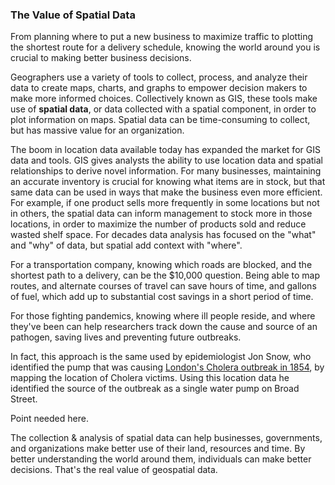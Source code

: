 ### The Value of Spatial Data

From planning where to put a new business to maximize traffic to plotting the shortest route for a delivery schedule, knowing the world around you is crucial to making better business decisions.

  Geographers use a variety of tools to collect, process, and analyze their data to create maps, charts, and graphs to empower decision makers to make more informed choices. Collectively known as GIS, these tools make use of **spatial data**, or data collected with a spatial component, in order to plot information on maps. Spatial data can be time-consuming to collect, but has massive value for an organization.

The boom in location data available today has expanded the market for GIS data and tools. GIS gives analysts the ability to use location data and spatial relationships to derive novel information. For many businesses, maintaining an accurate inventory is crucial for knowing what items are in stock, but that same data can be used in ways that make the business even more efficient. For example, if one product sells more frequently in some locations but not in others, the spatial data can inform management to stock more in those locations, in order to maximize the number of products sold and reduce wasted shelf space. For decades data analysis has focused on the "what" and "why" of data, but spatial add context with "where".

For a transportation company, knowing which roads are blocked, and the shortest path to a delivery, can be the $10,000 question. Being able to map routes, and alternate courses of travel can save hours of time, and gallons of fuel, which add up to substantial cost savings in a short period of time.

For those fighting pandemics, knowing where ill people reside, and where they've been can help researchers track down the cause and source of an pathogen, saving lives and preventing future outbreaks. 

In fact, this approach is the same used by epidemiologist Jon Snow, who identified the pump that was causing [London's Cholera outbreak in 1854](https://en.wikipedia.org/wiki/1854_Broad_Street_cholera_outbreak), by mapping the location of Cholera victims. Using this location data he identified the source of the outbreak as a single water pump on Broad Street.

Point needed here.

The collection & analysis of spatial data can help businesses, governments, and organizations make better use of their land, resources and time. By better understanding the world around them, individuals can make better decisions. That's the real value of geospatial data.
